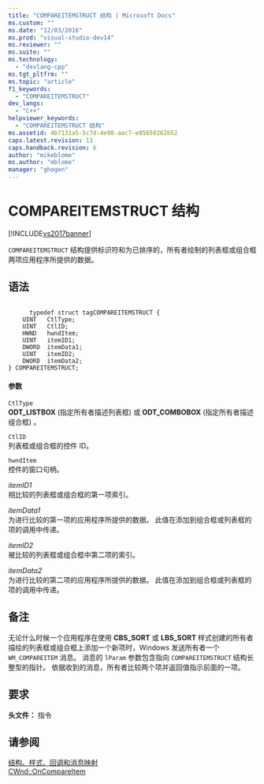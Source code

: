 ```yaml
---
title: "COMPAREITEMSTRUCT 结构 | Microsoft Docs"
ms.custom: ""
ms.date: "12/03/2016"
ms.prod: "visual-studio-dev14"
ms.reviewer: ""
ms.suite: ""
ms.technology: 
  - "devlang-cpp"
ms.tgt_pltfrm: ""
ms.topic: "article"
f1_keywords: 
  - "COMPAREITEMSTRUCT"
dev_langs: 
  - "C++"
helpviewer_keywords: 
  - "COMPAREITEMSTRUCT 结构"
ms.assetid: 4b7131a5-5c7d-4e98-aac7-e85650262b52
caps.latest.revision: 11
caps.handback.revision: 6
author: "mikeblome"
ms.author: "mblome"
manager: "ghogen"
---
```

# COMPAREITEMSTRUCT 结构
[!INCLUDE[vs2017banner](../../assembler/inline/includes/vs2017banner.md)]

`COMPAREITEMSTRUCT` 结构提供标识符和为已排序的，所有者绘制的列表框或组合框两项应用程序所提供的数据。  
  
## 语法  
  
```  
  
      typedef struct tagCOMPAREITEMSTRUCT {  
    UINT   CtlType;  
    UINT   CtlID;  
    HWND   hwndItem;  
    UINT   itemID1;  
    DWORD  itemData1;  
    UINT   itemID2;  
    DWORD  itemData2;  
} COMPAREITEMSTRUCT;  
```  
  
#### 参数  
 `CtlType`  
 **ODT\_LISTBOX** \(指定所有者描述列表框\) 或 **ODT\_COMBOBOX** \(指定所有者描述组合框\) 。  
  
 `CtlID`  
 列表框或组合框的控件 ID。  
  
 `hwndItem`  
 控件的窗口句柄。  
  
 *itemID1*  
 相比较的列表框或组合框的第一项索引。  
  
 *itemData1*  
 为进行比较的第一项的应用程序所提供的数据。  此值在添加到组合框或列表框的项的调用中传递。  
  
 *itemID2*  
 被比较的列表框或组合框中第二项的索引。  
  
 *itemData2*  
 为进行比较的第二项的应用程序所提供的数据。  此值在添加到组合框或列表框的项的调用中传递。  
  
## 备注  
 无论什么时候一个应用程序在使用 **CBS\_SORT** 或 **LBS\_SORT** 样式创建的所有者描绘的列表框或组合框上添加一个新项时，Windows 发送所有者一个 `WM_COMPAREITEM` 消息。  消息的 `lParam` 参数包含指向 `COMPAREITEMSTRUCT` 结构长整型的指针。  依据收到的消息，所有者比较两个项并返回值指示前面的一项。  
  
## 要求  
 **头文件：** 指令  
  
## 请参阅  
 [结构、样式、回调和消息映射](../../mfc/reference/structures-styles-callbacks-and-message-maps.md)   
 [CWnd::OnCompareItem](../Topic/CWnd::OnCompareItem.md)